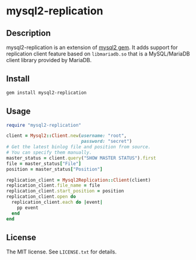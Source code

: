 # mysql2-replication

## Description

mysql2-replication is an extension of [mysql2 gem](https://rubygems.org/gems/mysql2). It adds support for replication client feature based on `libmariadb.so` that is a MySQL/MariaDB client library provided by MariaDB.

## Install

```bash
gem install mysql2-replication
```

## Usage

```ruby
require "mysql2-replication"

client = Mysql2::Client.new(username: "root",
                            password: "secret")
# Get the latest binlog file and position from source.
# You can specify them manually.
master_status = client.query("SHOW MASTER STATUS").first
file = master_status["File"]
position = master_status["Position"]

replication_client = Mysql2Replication::Client(client)
replication_client.file_name = file
replication_client.start_position = position
replication_client.open do
  replication_client.each do |event|
    pp event
  end
end
```

## License

The MIT license. See `LICENSE.txt` for details.
